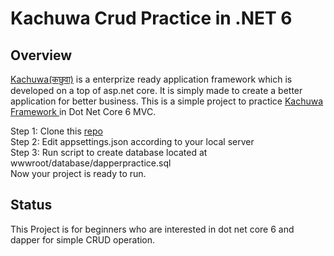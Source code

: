 # Kachuwa Crud Practice in .NET 6

## Overview

[Kachuwa(कछुवा)](https://github.com/SilentTurtle/Kachuwa) is a enterprize ready application framework which is developed on a top of asp.net core. It is simply made to create a better application for better business. This is a simple project to practice [Kachuwa Framework ](https://github.com/SilentTurtle/Kachuwa) in Dot Net Core 6 MVC.

Step 1: Clone this [repo](https://github.com/amritdumre10/KachuwaCrudPractice.git)  
Step 2: Edit appsettings.json according to your local server  
Step 3: Run script to create database located at wwwroot/database/dapperpractice.sql  
Now your project is ready to run.  

## Status
This Project is for beginners who are interested in dot net core 6 and dapper for simple CRUD operation.  
